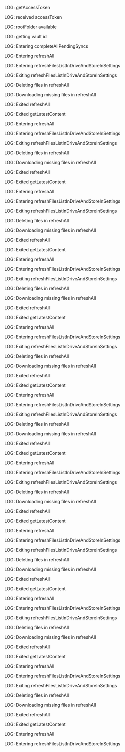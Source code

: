 

LOG: getAccessToken

LOG: received accessToken

LOG: rootFolder available

LOG: getting vault id

LOG: Entering completeAllPendingSyncs

LOG: Entering refreshAll

LOG: Entering refreshFilesListInDriveAndStoreInSettings

LOG: Exiting refreshFilesListInDriveAndStoreInSettings

LOG: Deleting files in refreshAll

LOG: Downloading missing files in refreshAll

LOG: Exited refreshAll

LOG: Exited getLatestContent

LOG: Entering refreshAll

LOG: Entering refreshFilesListInDriveAndStoreInSettings

LOG: Exiting refreshFilesListInDriveAndStoreInSettings

LOG: Deleting files in refreshAll

LOG: Downloading missing files in refreshAll

LOG: Exited refreshAll

LOG: Exited getLatestContent

LOG: Entering refreshAll

LOG: Entering refreshFilesListInDriveAndStoreInSettings

LOG: Exiting refreshFilesListInDriveAndStoreInSettings

LOG: Deleting files in refreshAll

LOG: Downloading missing files in refreshAll

LOG: Exited refreshAll

LOG: Exited getLatestContent

LOG: Entering refreshAll

LOG: Entering refreshFilesListInDriveAndStoreInSettings

LOG: Exiting refreshFilesListInDriveAndStoreInSettings

LOG: Deleting files in refreshAll

LOG: Downloading missing files in refreshAll

LOG: Exited refreshAll

LOG: Exited getLatestContent

LOG: Entering refreshAll

LOG: Entering refreshFilesListInDriveAndStoreInSettings

LOG: Exiting refreshFilesListInDriveAndStoreInSettings

LOG: Deleting files in refreshAll

LOG: Downloading missing files in refreshAll

LOG: Exited refreshAll

LOG: Exited getLatestContent

LOG: Entering refreshAll

LOG: Entering refreshFilesListInDriveAndStoreInSettings

LOG: Exiting refreshFilesListInDriveAndStoreInSettings

LOG: Deleting files in refreshAll

LOG: Downloading missing files in refreshAll

LOG: Exited refreshAll

LOG: Exited getLatestContent

LOG: Entering refreshAll

LOG: Entering refreshFilesListInDriveAndStoreInSettings

LOG: Exiting refreshFilesListInDriveAndStoreInSettings

LOG: Deleting files in refreshAll

LOG: Downloading missing files in refreshAll

LOG: Exited refreshAll

LOG: Exited getLatestContent

LOG: Entering refreshAll

LOG: Entering refreshFilesListInDriveAndStoreInSettings

LOG: Exiting refreshFilesListInDriveAndStoreInSettings

LOG: Deleting files in refreshAll

LOG: Downloading missing files in refreshAll

LOG: Exited refreshAll

LOG: Exited getLatestContent

LOG: Entering refreshAll

LOG: Entering refreshFilesListInDriveAndStoreInSettings

LOG: Exiting refreshFilesListInDriveAndStoreInSettings

LOG: Deleting files in refreshAll

LOG: Downloading missing files in refreshAll

LOG: Exited refreshAll

LOG: Exited getLatestContent

LOG: Entering refreshAll

LOG: Entering refreshFilesListInDriveAndStoreInSettings

LOG: Exiting refreshFilesListInDriveAndStoreInSettings

LOG: Deleting files in refreshAll

LOG: Downloading missing files in refreshAll

LOG: Exited refreshAll

LOG: Exited getLatestContent

LOG: Entering refreshAll

LOG: Entering refreshFilesListInDriveAndStoreInSettings